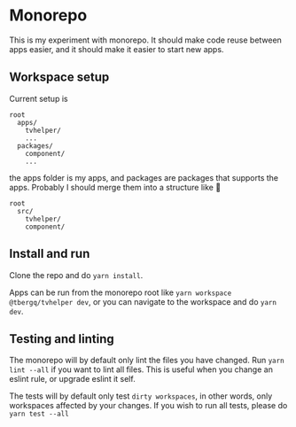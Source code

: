 # Monorepo

This is my experiment with monorepo. It should make code reuse between apps easier, and it should make it easier to start new apps. 

## Workspace setup

Current setup is

```
root
  apps/
    tvhelper/
    ...
  packages/
    component/
    ...
```

the apps folder is my apps, and packages are packages that supports the apps. Probably I should merge them into a structure like 🤔

```
root
  src/
    tvhelper/
    component/
```

## Install and run

Clone the repo and do `yarn install`.

Apps can be run from the monorepo root like `yarn workspace @tbergq/tvhelper dev`, or you can navigate to the workspace and do `yarn dev`.

## Testing and linting

The monorepo will by default only lint the files you have changed. Run `yarn lint --all` if you want to lint all files. This is useful when you change an eslint rule, or upgrade eslint it self. 

The tests will by default only test `dirty workspaces`, in other words, only workspaces affected by your changes. If you wish to run all tests, please do `yarn test --all`